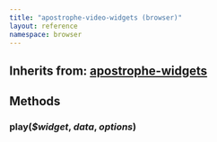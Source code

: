 ```yaml
---
title: "apostrophe-video-widgets (browser)"
layout: reference
namespace: browser
---
```

## Inherits from: [apostrophe-widgets](../apostrophe-widgets/browser-apostrophe-widgets.html)

## Methods
### play(*$widget*, *data*, *options*)

